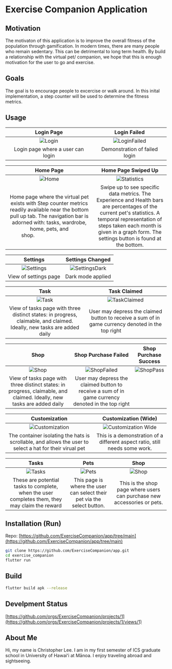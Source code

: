 # Exercise Companion Application
## Motivation
The motivaton of this application is to improve the overall fitness of the population through gamification.  In modern times, there are many people who remain sedentary.  This can be detrimental to long term health.  By build a relationship with the virtual pet/ companion, we hope that this is enough motivation for the user to go and exercise.

## Goals
The goal is to encourage people to excercise or walk around.  In this inital implementation, a step counter will be used to determine the fitness metrics.

## Usage

Login Page                 | Login Failed
:-------------------------:|:-------------------------:
![Login](https://raw.githubusercontent.com/ExerciseCompanion/exercisecompanion.github.io/main/assets/release/login.png) | ![LoginFailed](https://raw.githubusercontent.com/ExerciseCompanion/exercisecompanion.github.io/main/assets/release/loginfailed.png)
Login page where a user can login | Demonstration of failed login

Home Page                  |  Home Page Swiped Up
:-------------------------:|:-------------------------:
![Home](https://raw.githubusercontent.com/ExerciseCompanion/exercisecompanion.github.io/main/assets/release/home.png) | ![Statistics](https://raw.githubusercontent.com/ExerciseCompanion/exercisecompanion.github.io/main/assets/release/homeup.png)
Home page where the virtual pet exists with Step counter metrics readily available near the bottom pull up tab. The navigation bar is adorned with: tasks, wardrobe, home, pets, and shop.&nbsp;&nbsp;&nbsp;&nbsp;&nbsp;&nbsp;&nbsp;&nbsp;&nbsp;&nbsp;&nbsp;&nbsp;&nbsp;&nbsp;&nbsp;&nbsp;&nbsp;&nbsp;&nbsp;&nbsp;&nbsp;&nbsp;&nbsp;&nbsp;&nbsp;&nbsp;&nbsp;&nbsp;&nbsp;&nbsp;&nbsp; | Swipe up to see specific data metrics. The Experience and Health bars are percentages of the current pet's statistics.  A temporal representation of steps taken each month is given in a graph form.  The settings button is found at the bottom.

Settings                   |  Settings Changed
:-------------------------:|:-------------------------:
![Settings](https://raw.githubusercontent.com/ExerciseCompanion/exercisecompanion.github.io/main/assets/release/settings.png) | ![SettingsDark](https://raw.githubusercontent.com/ExerciseCompanion/exercisecompanion.github.io/main/assets/release/settingsdark.png)
View of settings page | Dark mode applied

Task                       | Task Claimed
:-------------------------:|:-------------------------:
![Task](https://raw.githubusercontent.com/ExerciseCompanion/exercisecompanion.github.io/main/assets/release/task.png) | ![TaskClaimed](https://raw.githubusercontent.com/ExerciseCompanion/exercisecompanion.github.io/main/assets/release/taskclaimed.png)
View of tasks page with three distinct states: in progress, claimable, and claimed.  Ideally, new tasks are added daily  | User may depress the claimed button to receive a sum of in game currency denoted in the top right &nbsp;&nbsp;&nbsp;&nbsp;&nbsp;&nbsp;&nbsp;&nbsp;&nbsp;&nbsp;&nbsp;&nbsp;&nbsp;&nbsp;&nbsp;&nbsp;&nbsp;&nbsp;&nbsp;&nbsp;

|Shop                       | Shop Purchase Failed      | Shop Purchase Success     |
|:-------------------------:|:-------------------------:|:-------------------------:|
|![Shop](https://raw.githubusercontent.com/ExerciseCompanion/exercisecompanion.github.io/main/assets/release/shop.png) | ![ShopFailed](https://raw.githubusercontent.com/ExerciseCompanion/exercisecompanion.github.io/main/assets/release/shopbuyfail.png) | ![ShopPass](https://raw.githubusercontent.com/ExerciseCompanion/exercisecompanion.github.io/main/assets/release/shopbuypass.png)|
|View of tasks page with three distinct states: in progress, claimable, and claimed.  Ideally, new tasks are added daily  | User may depress the claimed button to receive a sum of in game currency denoted in the top right ||


Customization              |  Customization (Wide)
:-------------------------:|:-------------------------:
![Customization](https://raw.githubusercontent.com/ExerciseCompanion/exercisecompanion.github.io/main/assets/release/customization.png) | ![Customization Wide](https://raw.githubusercontent.com/ExerciseCompanion/exercisecompanion.github.io/main/assets/CustomizationWide.png)
The container isolating the hats is scrollable, and allows the user to select a hat for their virual pet | This is a demonstration of a different aspect ratio, still needs some work.

Tasks                      |  Pets                     |  Shop                    |
:-------------------------:|:-------------------------:|:-------------------------:
![Tasks](https://raw.githubusercontent.com/ExerciseCompanion/exercisecompanion.github.io/main/assets/Tasks.png) | ![Pets](https://raw.githubusercontent.com/ExerciseCompanion/exercisecompanion.github.io/main/assets/Pets.png) | ![Shop](https://raw.githubusercontent.com/ExerciseCompanion/exercisecompanion.github.io/main/assets/Shop.png)
These are potential tasks to complete, when the user completes them, they may claim the reward | This page is where the user can select their pet via the select button. | This is the shop page where users can purchase new accessories or pets.

## Installation (Run)
Repo: [https://github.com/ExerciseCompanion/app/tree/main](https://github.com/ExerciseCompanion/app/tree/main)
```bash
git clone https://github.com/ExerciseCompanion/app.git
cd exercise_companion
flutter run
```

## Build
```bash
flutter build apk --release
```

## Develpment Status
[https://github.com/orgs/ExerciseCompanion/projects/1](https://github.com/orgs/ExerciseCompanion/projects/1/views/1)

## About Me
Hi, my name is Christopher Lee. I am in my first semester of ICS graduate school in University of Hawaiʻi at Mānoa.  I enjoy traveling abroad and sightseeing.
